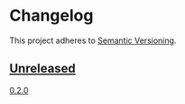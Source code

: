 # Changelog

This project adheres to [Semantic Versioning](http://semver.org/spec/v2.0.0.html).

## [Unreleased]

[0.2.0]

[Unreleased]: https://gitlab.com/<user>/<project-name>/compare/v0.0.2...develop
[0.2.0]: https://gitlab.com/<user>/<project-name>/compare/v0.1.0...v0.2.0
